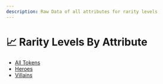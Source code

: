 ```yaml
---
description: Raw Data of all attributes for rarity levels
---
```


# 📈 Rarity Levels By Attribute



* [All Tokens](all-tokens.md)
* [Heroes](heroes/)
* [Villains](villains.md)
